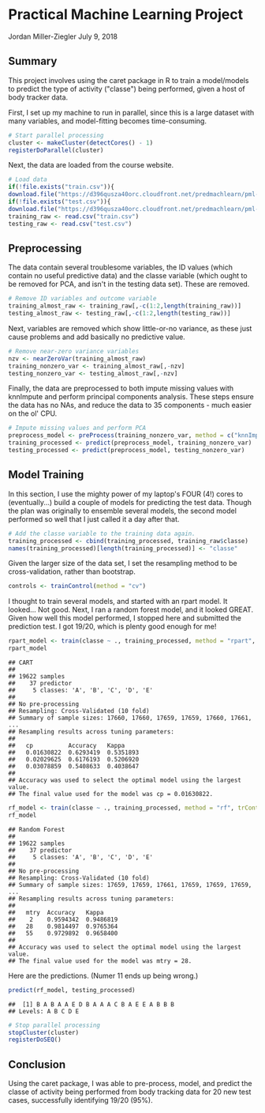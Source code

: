 Practical Machine Learning Project
================
Jordan Miller-Ziegler
July 9, 2018

Summary
-------

This project involves using the caret package in R to train a model/models to predict the type of activity ("classe") being performed, given a host of body tracker data.

First, I set up my machine to run in parallel, since this is a large dataset with many variables, and model-fitting becomes time-consuming.

``` r
# Start parallel processing
cluster <- makeCluster(detectCores() - 1)
registerDoParallel(cluster)
```

Next, the data are loaded from the course website.

``` r
# Load data
if(!file.exists("train.csv")){
download.file("https://d396qusza40orc.cloudfront.net/predmachlearn/pml-training.csv", destfile = "train.csv")}
if(!file.exists("test.csv")){
download.file("https://d396qusza40orc.cloudfront.net/predmachlearn/pml-testing.csv", destfile = "test.csv")}
training_raw <- read.csv("train.csv")
testing_raw <- read.csv("test.csv")
```

Preprocessing
-------------

The data contain several troublesome variables, the ID values (which contain no useful predictive data) and the classe variable (which ought to be removed for PCA, and isn't in the testing data set). These are removed.

``` r
# Remove ID variables and outcome variable
training_almost_raw <- training_raw[,-c(1:2,length(training_raw))]
testing_almost_raw <- testing_raw[,-c(1:2,length(testing_raw))]
```

Next, variables are removed which show little-or-no variance, as these just cause problems and add basically no predictive value.

``` r
# Remove near-zero variance variables
nzv <- nearZeroVar(training_almost_raw)
training_nonzero_var <- training_almost_raw[,-nzv]
testing_nonzero_var <- testing_almost_raw[,-nzv]
```

Finally, the data are preprocessed to both impute missing values with knnImpute and perform principal components analysis. These steps ensure the data has no NAs, and reduce the data to 35 components - much easier on the ol' CPU.

``` r
# Impute missing values and perform PCA
preprocess_model <- preProcess(training_nonzero_var, method = c("knnImpute", "pca"))
training_processed <- predict(preprocess_model, training_nonzero_var)
testing_processed <- predict(preprocess_model, testing_nonzero_var)
```

Model Training
--------------

In this section, I use the mighty power of my laptop's FOUR (4!) cores to (eventually...) build a couple of models for predicting the test data. Though the plan was originally to ensemble several models, the second model performed so well that I just called it a day after that.

``` r
# Add the classe variable to the training data again.
training_processed <- cbind(training_processed, training_raw$classe)
names(training_processed)[length(training_processed)] <- "classe"
```

Given the larger size of the data set, I set the resampling method to be cross-validation, rather than bootstrap.

``` r
controls <- trainControl(method = "cv")
```

I thought to train several models, and started with an rpart model. It looked... Not good. Next, I ran a random forest model, and it looked GREAT. Given how well this model performed, I stopped here and submitted the prediction test. I got 19/20, which is plenty good enough for me!

``` r
rpart_model <- train(classe ~ ., training_processed, method = "rpart", trControl = controls)
rpart_model
```

    ## CART 
    ## 
    ## 19622 samples
    ##    37 predictor
    ##     5 classes: 'A', 'B', 'C', 'D', 'E' 
    ## 
    ## No pre-processing
    ## Resampling: Cross-Validated (10 fold) 
    ## Summary of sample sizes: 17660, 17660, 17659, 17659, 17660, 17661, ... 
    ## Resampling results across tuning parameters:
    ## 
    ##   cp          Accuracy   Kappa    
    ##   0.01630822  0.6293419  0.5351893
    ##   0.02029625  0.6176193  0.5206920
    ##   0.03078859  0.5408633  0.4038647
    ## 
    ## Accuracy was used to select the optimal model using the largest value.
    ## The final value used for the model was cp = 0.01630822.

``` r
rf_model <- train(classe ~ ., training_processed, method = "rf", trControl = controls)
rf_model
```

    ## Random Forest 
    ## 
    ## 19622 samples
    ##    37 predictor
    ##     5 classes: 'A', 'B', 'C', 'D', 'E' 
    ## 
    ## No pre-processing
    ## Resampling: Cross-Validated (10 fold) 
    ## Summary of sample sizes: 17659, 17659, 17661, 17659, 17659, 17659, ... 
    ## Resampling results across tuning parameters:
    ## 
    ##   mtry  Accuracy   Kappa    
    ##    2    0.9594342  0.9486819
    ##   28    0.9814497  0.9765364
    ##   55    0.9729892  0.9658400
    ## 
    ## Accuracy was used to select the optimal model using the largest value.
    ## The final value used for the model was mtry = 28.

Here are the predictions. (Numer 11 ends up being wrong.)

``` r
predict(rf_model, testing_processed)
```

    ##  [1] B A B A A E D B A A A C B A E E A B B B
    ## Levels: A B C D E

``` r
# Stop parallel processing
stopCluster(cluster)
registerDoSEQ()
```

Conclusion
----------

Using the caret package, I was able to pre-process, model, and predict the classe of activity being performed from body tracking data for 20 new test cases, successfully identifying 19/20 (95%).

